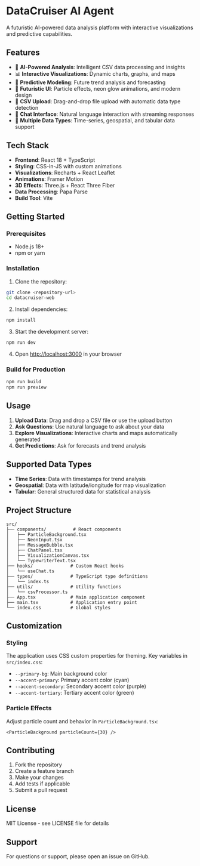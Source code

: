 # DataCruiser AI Agent

A futuristic AI-powered data analysis platform with interactive visualizations and predictive capabilities.

## Features

- 🤖 **AI-Powered Analysis**: Intelligent CSV data processing and insights
- 📊 **Interactive Visualizations**: Dynamic charts, graphs, and maps
- 🔮 **Predictive Modeling**: Future trend analysis and forecasting
- 💫 **Futuristic UI**: Particle effects, neon glow animations, and modern design
- 📁 **CSV Upload**: Drag-and-drop file upload with automatic data type detection
- 💬 **Chat Interface**: Natural language interaction with streaming responses
- 🎯 **Multiple Data Types**: Time-series, geospatial, and tabular data support

## Tech Stack

- **Frontend**: React 18 + TypeScript
- **Styling**: CSS-in-JS with custom animations
- **Visualizations**: Recharts + React Leaflet
- **Animations**: Framer Motion
- **3D Effects**: Three.js + React Three Fiber
- **Data Processing**: Papa Parse
- **Build Tool**: Vite

## Getting Started

### Prerequisites

- Node.js 18+ 
- npm or yarn

### Installation

1. Clone the repository:
```bash
git clone <repository-url>
cd datacruiser-web
```

2. Install dependencies:
```bash
npm install
```

3. Start the development server:
```bash
npm run dev
```

4. Open [http://localhost:3000](http://localhost:3000) in your browser

### Build for Production

```bash
npm run build
npm run preview
```

## Usage

1. **Upload Data**: Drag and drop a CSV file or use the upload button
2. **Ask Questions**: Use natural language to ask about your data
3. **Explore Visualizations**: Interactive charts and maps automatically generated
4. **Get Predictions**: Ask for forecasts and trend analysis

## Supported Data Types

- **Time Series**: Data with timestamps for trend analysis
- **Geospatial**: Data with latitude/longitude for map visualization
- **Tabular**: General structured data for statistical analysis

## Project Structure

```
src/
├── components/          # React components
│   ├── ParticleBackground.tsx
│   ├── NeonInput.tsx
│   ├── MessageBubble.tsx
│   ├── ChatPanel.tsx
│   ├── VisualizationCanvas.tsx
│   └── TypewriterText.tsx
├── hooks/              # Custom React hooks
│   └── useChat.ts
├── types/              # TypeScript type definitions
│   └── index.ts
├── utils/              # Utility functions
│   └── csvProcessor.ts
├── App.tsx             # Main application component
├── main.tsx            # Application entry point
└── index.css           # Global styles
```

## Customization

### Styling

The application uses CSS custom properties for theming. Key variables in `src/index.css`:

- `--primary-bg`: Main background color
- `--accent-primary`: Primary accent color (cyan)
- `--accent-secondary`: Secondary accent color (purple)
- `--accent-tertiary`: Tertiary accent color (green)

### Particle Effects

Adjust particle count and behavior in `ParticleBackground.tsx`:

```tsx
<ParticleBackground particleCount={30} />
```

## Contributing

1. Fork the repository
2. Create a feature branch
3. Make your changes
4. Add tests if applicable
5. Submit a pull request

## License

MIT License - see LICENSE file for details

## Support

For questions or support, please open an issue on GitHub.
